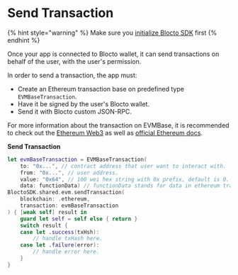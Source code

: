 # Send Transaction

{% hint style="warning" %}
Make sure you [initialize Blocto SDK](broken-reference) first
{% endhint %}

Once your app is connected to Blocto wallet, it can send transactions on behalf of the user, with the user's permission.

In order to send a transaction, the app must:

* Create an Ethereum transaction base on predefined type `EVMBaseTransaction`.
* Have it be signed by the user's Blocto wallet.
* Send it with Blocto custom JSON-RPC.

For more information about the transaction on EVMBase, it is recommended to check out the [Ethereum Web3](https://github.com/blocto/web3.swift) as well as [official Ethereum docs](https://ethereum.org/en/developers/docs/transactions/).

**Send Transaction**

```swift
let evmBaseTransaction = EVMBaseTransaction(
    to: "0x...", // contract address that user want to interact with.
    from: "0x...", // user address.
    value: "0x64", // 100 wei hex string with 0x prefix, default is 0.
    data: functionData) // functionData stands for data in ethereum transaction, default is Empty data.
BloctoSDK.shared.evm.sendTransaction(
    blockchain: .ethereum,
    transaction: evmBaseTransaction
) { [weak self] result in
    guard let self = self else { return }
    switch result {
    case let .success(txHsh):
        // handle txHash here.
    case let .failure(error):
        // handle error here.
    }
}
```

